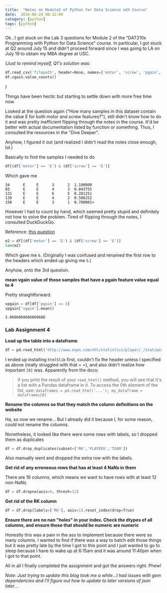 ```yaml
---
title:  "Notes on Module2 of Python for Data Science edX Course"
date:  2016-08-24 00:32:00
category: [python]
tags: [python]
---
```


Ok...I got stuck on the Lab 3 questions for Module 2 of the "DAT210x Programming with Python for Data Science" course. In particular, I got stuck at Q2 around July 15 and didn't proceed forward since I was going to LA on July 19 to obtain my MBA degree at USC. 

_(Just to remind myself, Q1's solution was:_

```python
df.read_csv('filepath', header=None, names=['motor', 'screw', 'pgain', 'vgain', 'class'])
df.vgain.value_counts()
```
_)_

Things have been hectic but starting to settle down with more free time now.

Looked at the question again ("How many samples in this dataset contain the value E for both motor and screw features?"), still didn't know how to do it and was pretty inefficient flipping through the notes in the course. It'd be better with actual documentation listed by function or something. Thus, I consulted the resources in the "Dive Deeper". 

Anyhow, I figured it out (and realized I didn't read the notes close enough, lol.)

Basically to find the samples I needed to do

```python
df[(df['motor'] == 'E') & (df['screw'] == 'E')]
```
Which gave me

```
34      E     E      3      2  1.100000
85      E     E      4      3  0.843755
131     E     E      6      5  0.281251
139     E     E      4      2  0.506252
150     E     E      3      1  0.700001>
```

However I had to count by hand, which seemed pretty stupid and definitely not how to solve the problem. Tired of flipping through the notes, I consulted DuckDuckGo. 

Reference: [this question](https://stackoverflow.com/questions/15943769/how-to-get-row-count-of-pandas-dataframe#15943975)

```python
e2 = df[(df['motor'] == 'E') & (df['screw'] == 'E')]
len(e2)
```
Which gave me `6`. (Originally I was confused and renamed the first row to the headers which ended up giving me `5`.)

Anyhow, onto the 3rd question.

**mean vgain value of those samples that have a pgain feature value equal to 4**

Pretty straightforward.

```python
vpgain = df[df['pgain'] == 4]
vpgain['vgain'].mean()
```

```
2.0606060606060606
```

### Lab Assignment 4

**Load up the table into a dataframe**

```python
df = pd.read_html('http://www.espn.com/nhl/statistics/player/_/stat/points/sort/points/year/2015/seasontype/2', header=1)[0]
```

I ended up installing `html5lib` first, couldn't fix the header unless I specified as above (really struggled with that = =), and also didn't realize how important `[0]` was. Apparently from the docs:

>If you print the result of your `read_html()` method, you will see that it's a list with a Pandas dataframe in it. To access the 0th element of the list, use: `dataframes = pd.read_html('...'); my_dataframe = dataframes[0]`


**Rename the columns so that they match the column definitions on the website**

Ha, so _now_ we rename... But I already did it because I, for some reason, could not rename the columns.

Nonetheless, it looked like there were some rows with labels, so I dropped them as duplicates

```python
df = df.drop_duplicates(subset=['RK','PLAYERS','TEAM'])
```

Also manually went and dropped the extra row with the labels.

**Get rid of any erroneous rows that has at least 4 NaNs in them**

There are 16 columns, which means we want to have rows with at least 12 non-NaNs

```python
df = df.dropna(axis=0, thresh=12)
```

**Get rid of the RK column**

```python
df = df.drop(labels=['RK'], axis=1).reset_index(drop=True)
```

**Ensure there are no nan "holes" in your index. Check the dtypes of all columns, and ensure those that should be numeric are numeric**

Honestly this was a pain in the ass to implement because there were so many columns. I wanted to find if there was a way to batch edit those things but it was pretty late by the time I got to this point and I just wanted to go to sleep because I have to wake up at 6:15am and it was around 11:40pm when I got to that point.

All in all I finally completed the assignment and got the answers right. Phew!

_Note: Just trying to update this blog took me a while...I had issues with gem dependencies and I'll figure out how to update to later versions of json later..._

